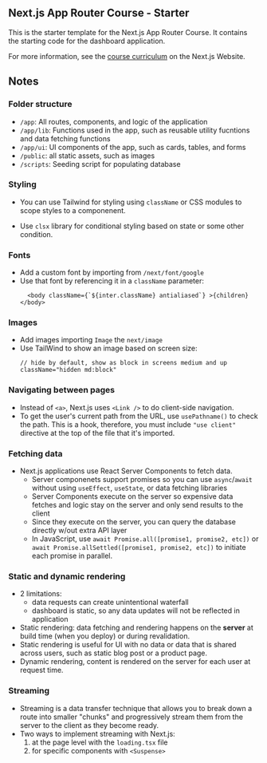 ## Next.js App Router Course - Starter

This is the starter template for the Next.js App Router Course. It contains the starting code for the dashboard application.

For more information, see the [course curriculum](https://nextjs.org/learn) on the Next.js Website.


## Notes

### Folder structure

* `/app`: All routes, components, and logic of the application
* `/app/lib`: Functions used in the app, such as reusable utility fucntions and data fetching functions
* `/app/ui`: UI components of the app, such as cards, tables, and forms
* `/public`: all static assets, such as images
* `/scripts`: Seeding script for populating database


### Styling

* You can use Tailwind for styling using `className` or CSS modules to scope
styles to a componenent. 

* Use `clsx` library for conditional styling based on state or some other
  condition. 

### Fonts

* Add a custom font by importing from `/next/font/google`
* Use that font by referencing it in a `className` parameter:
  ```
    <body className={`${inter.className} antialiased`} >{children}</body>
  ```

### Images

* Add images importing `Image` the `next/image` 
* Use TailWind to show an image based on screen size:
  ```
  // hide by default, show as block in screens medium and up
  className="hidden md:block"
  ```

### Navigating between pages

* Instead of `<a>`, Next.js uses `<Link />` to do client-side navigation.
* To get the user's current path from the URL, use `usePathname()` to check the 
  path.  This is a hook, therefore, you must include `"use client"` directive at
  the top of the file that it's imported.  


### Fetching data

* Next.js applications use React Server Components to fetch data.
  * Server componenets support promises so you can use `async`/`await` without 
    using `useEffect`, `useState`, or data fetching libraries
  * Server Components execute on the server so expensive data fetches and logic
    stay on the server and only send results to the client
  * Since they execute on the server, you can query the database directly w/out
    extra API layer
  * In JavaScript, use `await Promise.all([promise1, promise2, etc])` or 
    `await Promise.allSettled([promise1, promise2, etc])` to initiate each
    promise in parallel.

### Static and dynamic rendering

* 2 limitations: 
  * data requests can create unintentional waterfall
  * dashboard is static, so any data updates will not be reflected in application
* Static rendering: data fetching and rendering happens on the **server** at
  build time (when you deploy) or during revalidation.
* Static rendering is useful for UI with no data or data that is shared across
  users, such as static blog post or a product page. 
* Dynamic rendering, content is rendered on the server for each user at request
  time.

### Streaming

* Streaming is a data transfer technique that allows you to break down a route
  into smaller "chunks" and progressively stream them from the server to  the
  client as they become ready.
* Two ways to implement streaming with Next.js:
  1. at the page level with the `loading.tsx` file
  1. for specific components with `<Suspense>`